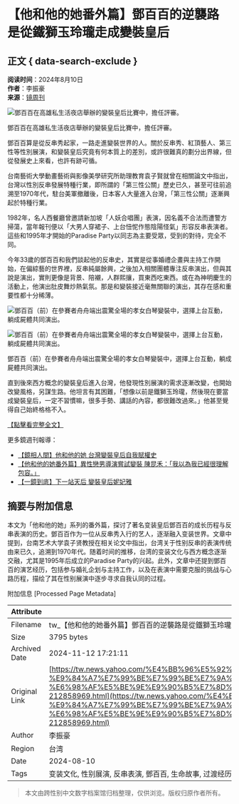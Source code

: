 # 【他和他的她番外篇】鄧百百的逆襲路 是從鐵獅玉玲瓏走成變裝皇后

## 正文 { data-search-exclude }


**阅读时间**：2024年8月10日  
**作者**：李振豪  
**来源**：[镜周刊](https://www.mirrormedia.mg/premium/20240802pol002?utm_source=feed_related&utm_medium=yahoo)

![鄧百百在高雄私生活夜店舉辦的變裝皇后比賽中，擔任評審。](https://s.yimg.com/ny/api/res/1.2/777_IaTAzWBtEcQ15WRFUA--/YXBwaWQ9aGlnaGxhbmRlcjt3PTk2MDtoPTY0MDtjZj13ZWJw/https://media.zenfs.com/ko/mirrormedia.mg/ba2eed707f3b0e10d45b1e6cc5aa1c93)

鄧百百在高雄私生活夜店舉辦的變裝皇后比賽中，擔任評審。

鄧百百算是從反串秀起家，一路走進變裝世界的人。關於反串秀、紅頂藝人、第三性等性別展演，和變裝皇后究竟有何本質上的差別，或許很難真的劃分出界線，但從發展史上來看，也許有跡可循。

台南藝術大學動畫藝術與影像美學研究所助理教育袁子賢就曾在相關論文中指出，台灣以性別反串發展特種行業，即所謂的「第三性公關」歷史已久，甚至可往前追溯至1970年代，駐台美軍撤離後，日本客人大量進入台灣，「第三性公關」逐漸興起於特種行業。

1982年，名人西餐廳曾邀請新加坡「人妖合唱團」表演，因名義不合法而遭警方掃蕩，當年報刊便以「大男人穿裙子、上台忸怩作態陰陽怪氣」形容反串表演者。這些和1995年才開始的Paradise Party以同志為主要受眾，受到的對待，完全不同。

今年33歲的鄧百百和我們談起他的反串史，其實是從事婚禮企畫與主持工作開始，在偏綜藝的世界裡，反串純屬餘興，之後加入相關團體專注反串演出，但與其說是演出，實則更像是背景、陪襯，人群熙攘，買東西吃東西。或在為神明慶生的活動上，他演出肚皮舞炒熱氣氛。那是和變裝接近毫無關聯的演出，其存在感和重要性都十分稀薄。

![鄧百百（前）在參賽者舟舟端出震驚全場的孝女白琴變裝中，選擇上台互動，躺成屍體共同演出。](https://s.yimg.com/ny/api/res/1.2/5EBby4H5NR.32rQwBhJrSg--/YXBwaWQ9aGlnaGxhbmRlcjt3PTk2MDtoPTY0MDtjZj13ZWJw/https://media.zenfs.com/ko/mirrormedia.mg/592bc3c4f0ece00017f431185e3d6ec1)

![鄧百百（前）在參賽者舟舟端出震驚全場的孝女白琴變裝中，選擇上台互動，躺成屍體共同演出。](https://s.yimg.com/ny/api/res/1.2/5EBby4H5NR.32rQwBhJrSg--/YXBwaWQ9aGlnaGxhbmRlcjt3PTk2MDtoPTY0MDtjZj13ZWJw/https://media.zenfs.com/ko/mirrormedia.mg/592bc3c4f0ece00017f431185e3d6ec1)

鄧百百（前）在參賽者舟舟端出震驚全場的孝女白琴變裝中，選擇上台互動，躺成屍體共同演出。

直到後來西方概念的變裝皇后進入台灣，他發現性別展演的需求逐漸改變，也開始改變風格，另謀生路。他坦言有其困難，「想像以前是鐵獅玉玲瓏，然後現在要當成變裝皇后，一定不習慣嘛，很多手勢、講話的內容，都很難改過來。」他甚至覺得自己始終格格不入。

[【點擊看完整全文】](https://www.mirrormedia.mg/premium/20240802pol002?utm_source=feed_related&utm_medium=yahoo)

更多鏡週刊報導：
- [【鏡相人間】他和他的她 台灣變裝皇后自我賦權史](https://www.mirrormedia.mg/story/20240802pol001?utm_source=feed_related&utm_medium=yahoo)
- [【他和他的她番外篇】異性戀男導演嘗試變裝 陳昆禾：「我以為我已經很理解包容。」](https://www.mirrormedia.mg/story/20240802pol003?utm_source=feed_related&utm_medium=yahoo)
- [【一鏡到底】下一站天后 變裝皇后妮妃雅](https://www.mirrormedia.mg/story/20240419pol001?utm_source=feed_related&utm_medium=yahoo)

## 摘要与附加信息

<!-- tcd_abstract -->
本文为「他和他的她」系列的番外篇，探讨了著名变装皇后鄧百百的成长历程与反串表演的历史。鄧百百作为一位从反串秀入行的艺人，逐渐融入变装世界。文章中提到，台南艺术大学袁子贤教授在相关论文中指出，台湾关于性别反串的表演传统由来已久，追溯到1970年代。随着时间的推移，台湾的变装文化与西方概念逐渐交融，尤其是1995年后成立的Paradise Party的兴起。此外，文章中还提到鄧百百的演艺经历，包括参与婚礼企划与主持工作，以及在表演中需要克服的挑战与心路历程，描绘了其在性别展演中逐步寻求自我认同的过程。
<!-- tcd_abstract_end -->

附加信息 [Processed Page Metadata]

| Attribute       | Value                                  |
|-----------------|----------------------------------------|
| Filename        | tw_【他和他的她番外篇】鄧百百的逆襲路是從鐵獅玉玲瓏走成變裝皇后.md                             |
| Size            | 3795 bytes                           |
| Archived Date   | 2024-11-12 17:21:11                             |
| Original Link   | [https://tw.news.yahoo.com/%E4%BB%96%E5%92%8C%E4%BB%96%E7%9A%84%E5%A5%B9%E7%95%AA%E5%A4%96%E7%AF%87-%E9%84%A7%E7%99%BE%E7%99%BE%E7%9A%84%E9%80%86%E8%A5%B2%E8%B7%AF-%E6%98%AF%E5%BE%9E%E9%90%B5%E7%8D%85%E7%8E%89%E7%8E%B2%E7%93%8F%E8%B5%B0%E6%88%90%E8%AE%8A%E8%A3%9D%E7%9A%87%E5%90%8E-212858969.html](https://tw.news.yahoo.com/%E4%BB%96%E5%92%8C%E4%BB%96%E7%9A%84%E5%A5%B9%E7%95%AA%E5%A4%96%E7%AF%87-%E9%84%A7%E7%99%BE%E7%99%BE%E7%9A%84%E9%80%86%E8%A5%B2%E8%B7%AF-%E6%98%AF%E5%BE%9E%E9%90%B5%E7%8D%85%E7%8E%89%E7%8E%B2%E7%93%8F%E8%B5%B0%E6%88%90%E8%AE%8A%E8%A3%9D%E7%9A%87%E5%90%8E-212858969.html)                       |
| Author          | 李振豪                               |
| Region          | 台湾                               |
| Date            | 2024-08-10                                 |
| Tags            | 变装文化, 性别展演, 反串表演, 鄧百百, 生命故事, 过渡经历, 台湾文化                                 |
>
> 本文由跨性别中文数字档案馆归档整理，仅供浏览。版权归原作者所有。
>